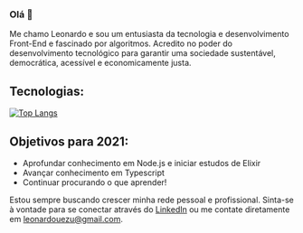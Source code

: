 ### Olá 👋

Me chamo Leonardo e sou um entusiasta da tecnologia e desenvolvimento Front-End e fascinado por algoritmos. Acredito no poder do desenvolvimento tecnológico para garantir uma sociedade sustentável, democrática, acessível e economicamente justa.

## Tecnologias:

[![Top Langs](https://github-readme-stats.vercel.app/api/top-langs/?username=luezu-42&langs_count=8)](https://github.com/anuraghazra/github-readme-stats)

## Objetivos para 2021:

- Aprofundar conhecimento em Node.js e iniciar estudos de Elixir
- Avançar conhecimento em Typescript
- Continuar procurando o que aprender!

Estou sempre buscando crescer minha rede pessoal e profissional. Sinta-se à vontade para se conectar através do <a href="https://www.linkedin.com/in/leonardouezu/">LinkedIn</a> ou me contate diretamente em leonardouezu@gmail.com. 

